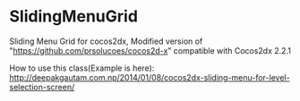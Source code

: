 SlidingMenuGrid
===============

Sliding Menu Grid for cocos2dx, Modified version of "https://github.com/prsolucoes/cocos2d-x" compatible with Cocos2dx 2.2.1

How to use this class(Example is here): http://deepakgautam.com.np/2014/01/08/cocos2dx-sliding-menu-for-level-selection-screen/
